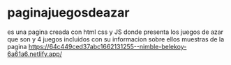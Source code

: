 # paginajuegosdeazar
es una pagina creada con html css y JS donde presenta los juegos de azar que son y 4 juegos incluidos con su informacion sobre ellos
muestras de la pagina
https://64c449ced37abc1662131255--nimble-belekoy-6a61a6.netlify.app/
